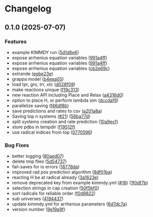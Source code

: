 # Changelog

## 0.1.0 (2025-07-07)


### Features

* example KIMMDY run ([5d1d6e6](https://github.com/graeter-group/kimmdy-hat/commit/5d1d6e629f8e73be71a0da1304b5e4e54a44832b))
* expose arrhenius equation variables ([991a4ff](https://github.com/graeter-group/kimmdy-hat/commit/991a4ff06fcd44cc1a09bab270aa1240bff6ad28))
* expose arrhenius equation variables ([991a4ff](https://github.com/graeter-group/kimmdy-hat/commit/991a4ff06fcd44cc1a09bab270aa1240bff6ad28))
* expose arrhenius equation variables ([cb2e69c](https://github.com/graeter-group/kimmdy-hat/commit/cb2e69c76f858ff22fb7e393714a358e98782955))
* extrande ([eebe23e](https://github.com/graeter-group/kimmdy-hat/commit/eebe23e5e63da2847ae84dd252a2bca882beeab4))
* grappa model ([b4eea05](https://github.com/graeter-group/kimmdy-hat/commit/b4eea050a322bc9b1b49b6184da22aacc9b9e920))
* load tpr, gro, trr, xtc ([d028f09](https://github.com/graeter-group/kimmdy-hat/commit/d028f099d9f3ca0d21c4d883d8c3cbe5ac8b5cbd))
* make reactions unique ([f19c313](https://github.com/graeter-group/kimmdy-hat/commit/f19c313c8c268c2cdb1130e97e08a640b675b21e))
* new reaction API including Place and Relax ([a4316d0](https://github.com/graeter-group/kimmdy-hat/commit/a4316d0e9529d75f358dc0648b2aff3eb41e6fe8))
* option to place H, or perform lambda sim ([dccdaf9](https://github.com/graeter-group/kimmdy-hat/commit/dccdaf9ca24ee342f8879cb668a10a2b4f99ff2f))
* parallelize saving ([f46df8b](https://github.com/graeter-group/kimmdy-hat/commit/f46df8b5919ec17de43fe2e340f67a73ed142a62))
* save predictions and rates to csv ([a201a8a](https://github.com/graeter-group/kimmdy-hat/commit/a201a8a5d2ddab2cfbe2ca602cf15ca93e143d6a))
* Saving top n systems ([#21](https://github.com/graeter-group/kimmdy-hat/issues/21)) ([56ba77d](https://github.com/graeter-group/kimmdy-hat/commit/56ba77db78179d6110db780fd82e64a93e0b152e))
* split systems creation and rate prediction ([10a9ecf](https://github.com/graeter-group/kimmdy-hat/commit/10a9ecf8ef64dadfeb04defa799b060677fea84a))
* store pdbs in tempdir ([f19512f](https://github.com/graeter-group/kimmdy-hat/commit/f19512fc592f5bb37e98572a628d008e535c8690))
* use radical indices from top ([0770596](https://github.com/graeter-group/kimmdy-hat/commit/07705962d5d21aafd837562ae4f398fe84fb886f))


### Bug Fixes

* better logging ([80aed07](https://github.com/graeter-group/kimmdy-hat/commit/80aed07681d103a2ffb66e1ef07b9a0c692bd68b))
* delete tmp files ([5d54737](https://github.com/graeter-group/kimmdy-hat/commit/5d54737a11425ca23aa3bdd2bfcbd34d5edb8162))
* fail-saves for io errors ([18778da](https://github.com/graeter-group/kimmdy-hat/commit/18778da8d12263d3ff9a8d238132ff356806ba67))
* improved rad pos prediction algorithm ([8df01ba](https://github.com/graeter-group/kimmdy-hat/commit/8df01babd46ee4948e19a444e8d041dff30c11af))
* reacting H be at radical already ([3a1623e](https://github.com/graeter-group/kimmdy-hat/commit/3a1623ef1629b2e25ab460c3007093b30282af03))
* remove deprecated key from example kimmdy.yml ([#16](https://github.com/graeter-group/kimmdy-hat/issues/16)) ([1f0df7b](https://github.com/graeter-group/kimmdy-hat/commit/1f0df7ba81fa4248186b3fb18542676eec5d2021))
* selection strings in cap creation ([50f5bf0](https://github.com/graeter-group/kimmdy-hat/commit/50f5bf04fda8bb4c8611fe41f5c2673ca20ecf33))
* sort radicals for reliable order ([f0d9822](https://github.com/graeter-group/kimmdy-hat/commit/f0d9822d2ebd90f6425fd46d545a3eae6731a650))
* sub universes ([4194437](https://github.com/graeter-group/kimmdy-hat/commit/41944374bbb25412abc66b9db9a8f573145be2aa))
* update kimmdy.yml for arrhenius parameters ([6d7dc7a](https://github.com/graeter-group/kimmdy-hat/commit/6d7dc7aed926ee77c62f2129a4428cd3766f8552))
* version number ([9e19a9f](https://github.com/graeter-group/kimmdy-hat/commit/9e19a9f9e2cc8fff385d7e096cba8586e816b405))
